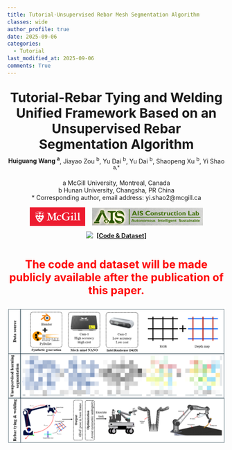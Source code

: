 ```yaml
---
title: Tutorial-Unsupervised Rebar Mesh Segmentation Algorithm
classes: wide
author_profile: true
date: 2025-09-06
categories: 
  - Tutorial
last_modified_at: 2025-09-06
comments: True
---
```



<div style="text-align: center;">
  <p style="font-size: 30px; font-weight: bold; margin-bottom: 5px;">
    Tutorial-Rebar Tying and Welding Unified Framework Based on an Unsupervised Rebar Segmentation Algorithm<br/>
  </p>
  <p style="margin-top: 10px;">
    <strong>Huiguang Wang <sup>a</sup></strong>, Jiayao Zou <sup>b</sup>, Yu Dai <sup>b</sup>, Yu Dai <sup>b</sup>, Shaopeng Xu <sup>b</sup>, Yi Shao <sup>a,*</sup>
  </p>
  <p style="margin-top: 10px;">a McGill University, Montreal, Canada<br>b Hunan University, Changsha, PR China<br> * Corresponding author, email address: yi.shao2@mcgill.ca
</p>

  <div style="display: flex; justify-content: center; align-items: center; width: 400px; margin: 0 auto;">
    <a href="https://www.mcgill.ca/" target="_blank">
      <img src="/web_resources/McGill.png" style="width: 200px; height: auto; margin-bottom: 10px;" />
    </a>
    &nbsp;&nbsp;&nbsp;&nbsp;
    <a href="https://www.shao-lab.com/" target="_blank">
      <img src="/web_resources/AIS.png" style="width: 400px; height: auto; margin-bottom: 10px;" />
    </a>
  </div>

</div>



<div style="display: flex; justify-content: center; align-items: center;">
  <a href="https://huiguangwang.top/"><img src="/web_resources\github.svg" style="max-width: 30px; height: auto;" /></a> &nbsp;&nbsp;<a href="https://huiguangwang.top/"><strong>[Code & Dataset]</strong></a>
</div>

<br>

<div style="text-align: center;">
  <p style="color: red; font-size: 25px; font-weight: bold;">
    The code and dataset will be made publicly available after the publication of this paper.
  </p>
</div>

<div style="text-align: justify;">
    <div style="display: flex; justify-content: center; align-items: center; margin: 0 auto;">
      <img src="/web_resources\post\unsupervised_segmentation\Framework.png" style="max-width: 100%; height: auto; margin-bottom: 10px;" />
    </div>
</div>


